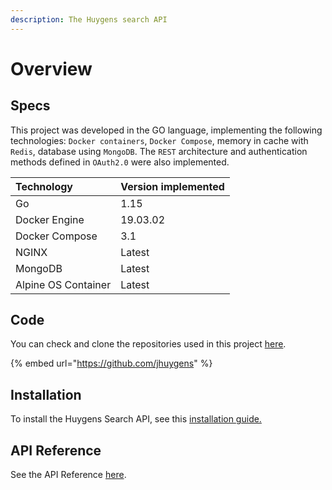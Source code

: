 ```yaml
---
description: The Huygens search API
---
```


# Overview

## Specs

This project was developed in the GO language, implementing the following technologies: `Docker containers`, `Docker Compose`, memory in cache with `Redis`, database using `MongoDB`. The `REST` architecture and authentication methods defined in `OAuth2.0` were also implemented.

| Technology | Version implemented |
| :--- | :--- |
| Go | 1.15  |
| Docker Engine | 19.03.02 |
| Docker Compose | 3.1 |
| NGINX | Latest |
| MongoDB | Latest |
| Alpine OS Container | Latest |

## Code

You can check and clone the repositories used in this project [here](https://github.com/jhuygens).

{% embed url="https://github.com/jhuygens" %}

## Installation

To install the Huygens Search API, see this [installation guide.](quick-start/)

## API Reference

See the API Reference [here](api-reference/endpoint-reference/).

